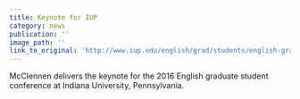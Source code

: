 ```yaml
---
title: Keynote for IUP
category: news
publication: ''
image_path: ''
link_to_original: 'http://www.iup.edu/english/grad/students/english-graduate-organization/conferences-and-colloquia/'
---
```


McClennen delivers the keynote for the 2016 English graduate student conference at Indiana University, Pennsylvania.